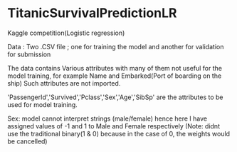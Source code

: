 # TitanicSurvivalPredictionLR
 Kaggle competition(Logistic regression)

 Data :
Two .CSV file ; one for training the model and another for validation for submission

The data contains Various attributes with many of them not useful for the model training, for example Name and Embarked(Port of boarding on the ship)
Such attributes are not imported.

'PassengerId','Survived','Pclass','Sex','Age','SibSp' are the attributes to be used for model training.


Sex: model cannot interpret strings (male/female) hence here I have assigned values of -1 and 1 to Male and Female respectively (Note: didnt use the traditional binary(1 & 0) because in the case of 0, the weights would be cancelled)
